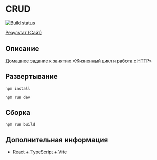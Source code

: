 # CRUD

[![Build status](https://ci.appveyor.com/api/projects/status/knu8vdv6jrfcmecd?svg=true)](https://ci.appveyor.com/project/neondoll/ra16-homeworks-lifecycle-http-watches)

[Результат (Сайт)](https://neondoll.github.io/ra16-homeworks-lifecycle-http-crud)

## Описание

[Домашнее задание к занятию «Жизненный цикл и работа с HTTP»](https://github.com/netology-code/ra16-homeworks/tree/ra-51/lifecycle-http/crud)

## Развертывание

```npm install```

```npm run dev```

## Сборка

```npm run build```

## Дополнительная информация

- [React + TypeScript + Vite](React+TypeScript+Vite.md)